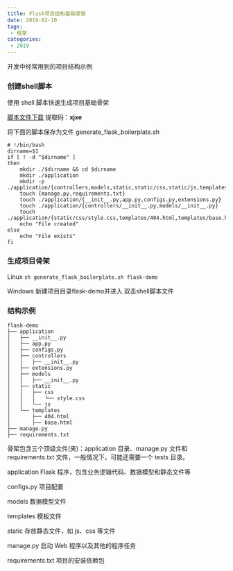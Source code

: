 ```yaml
---
title: Flask项目结构基础骨架
date: 2019-02-10
tags:
 - 框架
categories:
 - 2019
---
```



开发中经常用到的项目结构示例
### 创建shell脚本
使用 shell 脚本快速生成项目基础骨架

[脚本文件下载](https://pan.baidu.com/s/1gey_Ngn6VfzQMRAQVhSGnA)  提取码：**xjxe** 

将下面的脚本保存为文件 generate_flask_boilerplate.sh

``` shell
# !/bin/bash
dirname=$1
if [ ! -d "$dirname" ]
then
    mkdir ./$dirname && cd $dirname
    mkdir ./application
    mkdir -p ./application/{controllers,models,static,static/css,static/js,templates}
    touch {manage.py,requirements.txt}
    touch ./application/{__init__.py,app.py,configs.py,extensions.py}
    touch ./application/{controllers/__init__.py,models/__init__.py}
    touch ./application/{static/css/style.css,templates/404.html,templates/base.html}
    echo "File created"
else
    echo "File exists"
fi
```
### 生成项目骨架

Linux ```sh generate_flask_boilerplate.sh flask-demo```

Windows 新建项目目录flask-demo并进入 双击shell脚本文件
### 结构示例
```
flask-demo
├── application
│   ├── __init__.py
│   ├── app.py
│   ├── configs.py
│   ├── controllers
│   │   ├── __init__.py
│   ├── extensions.py
│   ├── models
│   │   ├── __init__.py
│   ├── static
│   │   ├── css
│   │   │   └── style.css
│   │   └── js
│   └── templates
│       ├── 404.html
│       ├── base.html
├── manage.py
├── requirements.txt
```
骨架包含三个顶级文件(夹)：application 目录、manage.py 文件和 requirements.txt 文件，一般情况下，可能还需要一个 tests 目录。

application Flask 程序，包含业务逻辑代码、数据模型和静态文件等

configs.py 项目配置

models 数据模型文件

templates 模板文件

static  存放静态文件，如 js、css 等文件

manage.py  启动 Web 程序以及其他的程序任务

requirements.txt  项目的安装依赖包

